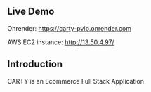 ## Live Demo

Onrender: https://carty-pvlb.onrender.com

AWS EC2 instance: http://13.50.4.97/

## Introduction

CARTY is an Ecommerce Full Stack Application
